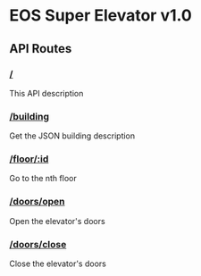 # EOS Super Elevator v1.0
## API Routes
### [/](http://localhost:3000/)
This API description
### [/building](http://localhost:3000/building)
Get the JSON building description
### [/floor/:id](http://localhost:3000/floor/:id)
Go to the nth floor
### [/doors/open](http://localhost:3000/doors/open)
Open the elevator's doors
### [/doors/close](http://localhost:3000/doors/close)
Close the elevator's doors
